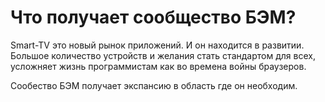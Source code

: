 Что получает сообщество БЭМ?
========

Smart-TV это новый рынок приложений.
И он находится в развитии.
Большое количество устройств и желания стать стандартом для всех,
усложняет жизнь программистам как во времена войны браузеров.

Сообество БЭМ получает экспансию в область где он необходим.
